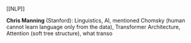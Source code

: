 [[NLP]]

**Chris Manning** (Stanford):  Linguistics, AI, mentioned Chomsky (human cannot learn language only from the data), Transformer Architecture, Attention (soft tree structure), what transo
